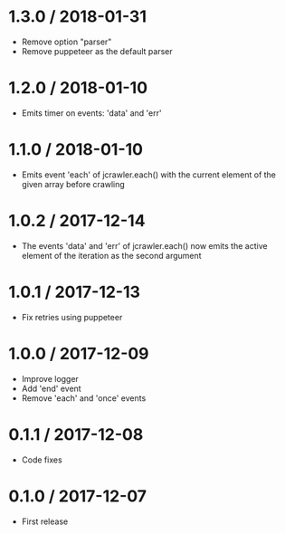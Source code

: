 
1.3.0 / 2018-01-31
==================

  * Remove option "parser"
  * Remove puppeteer as the default parser

1.2.0 / 2018-01-10
==================

  * Emits timer on events: 'data' and 'err'

1.1.0 / 2018-01-10
==================

  * Emits event 'each' of jcrawler.each() with the current element of the given array before crawling 

1.0.2 / 2017-12-14
==================

  * The events 'data' and 'err' of jcrawler.each() now emits the active element of the iteration as the second argument

1.0.1 / 2017-12-13
==================

  * Fix retries using puppeteer

1.0.0 / 2017-12-09
==================

  * Improve logger
  * Add 'end' event
  * Remove 'each' and 'once' events

0.1.1 / 2017-12-08
==================

  * Code fixes

0.1.0 / 2017-12-07
==================

  * First release